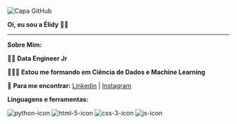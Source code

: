 ![Capa GitHub]()

__Oi, eu sou a Élidy__  🖖🏾

***

__Sobre Mim:__

👩‍💻 __Data Engineer Jr__

👩🏿‍🎓 __Estou me formando em Ciência de Dados e Machine Learning__

📮 __Para me encontrar:__ [Linkedin](https://www.linkedin.com/in/elidyflyoficial) | [Instagram](https://www.instagram.com/elidyoficial)

__Linguagens e ferramentas:__

![python-icon](https://user-images.githubusercontent.com/89980983/138971006-83b5886e-f682-48db-bd3e-243cb5fc7b62.png)
![html-5-icon](https://user-images.githubusercontent.com/89980983/138971071-b706088b-3f4d-4dd6-8115-b34c45a46742.png)
![css-3-icon](https://user-images.githubusercontent.com/89980983/138971194-2614a751-4bdf-471d-816b-a886917914d1.png)
![js-icon](https://user-images.githubusercontent.com/89980983/138971488-cf51d232-063c-45da-b94a-5739de8f191e.png)





<!---
ElidyFly/ElidyFly is a ✨ special ✨ repository because its `README.md` (this file) appears on your GitHub profile.
You can click the Preview link to take a look at your changes.
--->
